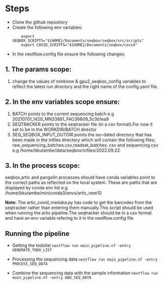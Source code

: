 # Steps

* Clone the github repository
* Create the following env variables:
    ``` 
        export SEQBOX_SCRIPTS="${HOME}/Documents/seqbox/seqbox/src/scripts"
        export COVID_SCRIPTS="${HOME}/Documents/seqbox/covid"
    ```
* In the nextflow.config file ensure the following changes:

## 1. The **params scope**:

1. change the values of minknow & gpu2_seqbox_config variables to reflect the latest run directory and the right name of the config.yaml file.

## 2. In the env variables scope ensure:

1. BATCH points to the current sequencing batch e.g 20210701_1420_MN33881_FAO36609_5c3b1ea9
2. SEQTRACKER points to the seqtracker file (in a csv format).For now it set to be in the WORKDIR/BATCH director
3. SEQ_SEQBOX_INPUT_OUTDIR points the iso-dated directory that has been made in the infiles directory which will contain the following files; raw_sequencing_batches.csv,readset_batches.
    csv and sequencing.csv e.g /home/bkutambe/data/seqbox/infiles/2022.09.22

## 3. In the **process scope**:

seqbox,artic and pangolin processes should have conda variables point to the correct paths as reflected on the local system. These are paths that are displayed by conda env list e.g /home/bkutambe/miniconda3/envs/artic_new10

**Note:** The artic_covid_medaka.py has code to get the barcodes from the seqtracker rather than entering them manually.This script should be used when running the artic pipeline.The seqtracker should be in a csv format and have an env variable refering to it in the nextflow.config file

## Running the pipeline

* Getting the todolist
`nextflow run main_pipeline.nf -entry GENERATE_TODO_LIST`

* Processing the sequencing data
`nextflow run main_pipeline.nf -entry PROCESS_SEQ_DATA`

* Combine the sequencing data with the sample information 
`nextflow run main_pipeline.nf -entry ADD_SEQ_DATA`
